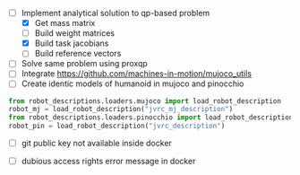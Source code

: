 - [ ] Implement analytical solution to qp-based problem
  - [x] Get mass matrix
  - [ ] Build weight matrices
  - [x] Build task jacobians
  - [ ] Build reference vectors

- [ ] Solve same problem using proxqp
- [ ] Integrate https://github.com/machines-in-motion/mujoco_utils
- [ ] Create identic models of humanoid in mujoco and pinocchio
```python
from robot_descriptions.loaders.mujoco import load_robot_description
robot_mj = load_robot_description("jvrc_mj_description")
from robot_descriptions.loaders.pinocchio import load_robot_description
robot_pin = load_robot_description("jvrc_description")
```

- [ ] git public key not available inside docker
- [ ] dubious access rights error message in docker

